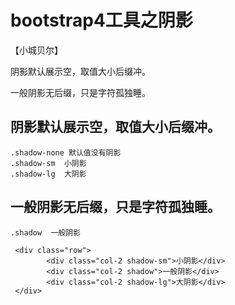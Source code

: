 # bootstrap4工具之阴影
【小城贝尔】

阴影默认展示空，取值大小后缀冲。

一般阴影无后缀，只是字符孤独睡。

## 阴影默认展示空，取值大小后缀冲。
    .shadow-none 默认值没有阴影
    .shadow-sm  小阴影
    .shadow-lg  大阴影
## 一般阴影无后缀，只是字符孤独睡。
    .shadow  一般阴影

     <div class="row">
            <div class="col-2 shadow-sm">小阴影</div>
            <div class="col-2 shadow">一般阴影</div>
            <div class="col-2 shadow-lg">大阴影</div>
     </div>